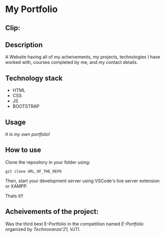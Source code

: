 # My Portfolio

## Clip:



## Description

A Website having all of my acheivements, my projects, technologies I have worked with, courses completed by me, and my contact details.

## Technology stack

- HTML
- CSS
- JS
- BOOTSTRAP

## Usage

*It is my own portfolio!*

## How to use

Clone the repository in your folder using:

```
git clone URL_OF_THE_REPO
```

Then, start your development server using VSCode's live server extension or XAMPP.

Thats it!!

## Acheivements of the project:

Was the third best E-Portfolio in the competition named *E-Portfolio* organized by *Technovanza'21, VJTI*.
